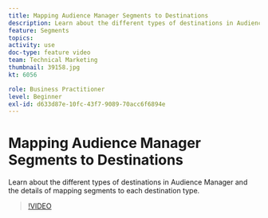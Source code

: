 ```yaml
---
title: Mapping Audience Manager Segments to Destinations
description: Learn about the different types of destinations in Audience Manager and the details of mapping segments to each destination type.
feature: Segments
topics: 
activity: use
doc-type: feature video
team: Technical Marketing
thumbnail: 39158.jpg
kt: 6056

role: Business Practitioner
level: Beginner
exl-id: d633d87e-10fc-43f7-9089-70acc6f6894e
---
```

# Mapping Audience Manager Segments to Destinations

Learn about the different types of destinations in Audience Manager and the details of mapping segments to each destination type.

>[!VIDEO](https://video.tv.adobe.com/v/39158/?quality=12&learn=on)
